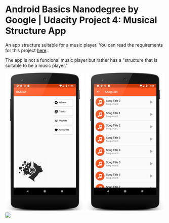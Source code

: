 # Android Basics Nanodegree by Google | Udacity Project 4: Musical Structure App

An app structure suitable for a music player. You can read the requirements for this project [here](https://github.com/udacity/Project-Descriptions-for-Review/blob/master/Beginner%20Android/Musical_Structure.md). 

The app is not a funcional music player but rather has a "structure that is suitable to be a music player."

<img src="screenshot-umusic1.png" width="250"/> <img src="screenshot-umusic3.png" width="250"/> <img src="screenshot-umusic4.png" width="250"/> 
